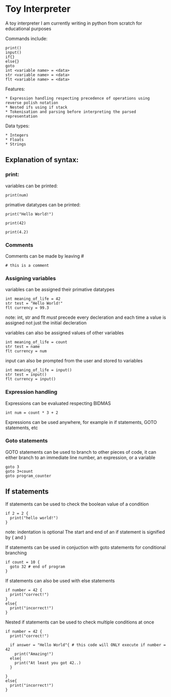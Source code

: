 # Toy Interpreter

A toy interpreter I am currently writing in python from scratch for educational purposes

Commands include: 

```
print()
input()
if{}
else{}
goto
int <variable name> = <data>
str <variable name> = <data>
flt <variable name> = <data>
```

Features:
```
* Expression handling respecting precedence of operations using reverse polish notation
* Nested ifs using if stack
* Tokenisation and parsing before interpreting the parsed representation
```
Data types:

```
* Integers
* Floats
* Strings
```

## Explanation of syntax:

### print:

variables can be printed:

```print(num)```

primative datatypes can be printed:

```
print("Hello World!")

print(42)

print(4.2)
```

### Comments

Comments can be made by leaving #

```
# this is a comment
```

### Assigning variables

variables can be assigned their primative datatypes

```
int meaning_of_life = 42
str test = "Hello World!"
flt currency = 99.3
```
note: int, str and flt *must* precede every decleration and each time a value is assigned not just the initial decleration 

variables can also be assigned values of other variables

```
int meaning_of_life = count
str test = name
flt currency = num
```

input can also be prompted from the user and stored to variables

```
int meaning_of_life = input()
str test = input()
flt currency = input()
```

### Expression handling

Expressions can be evaluated respecting BIDMAS
```
int num = count * 3 + 2 
```
Expressions can be used anywhere, for example in if statements, GOTO statements, etc

### Goto statements

GOTO statements can be used to branch to other pieces of code, it can either branch to an immediate line number, an expression, or a variable

```
goto 3
goto 3+count
goto program_counter
```

## If statements

If statements can be used to check the boolean value of a condition

```
if 2 = 2 {
  print("hello world!")
}
```
note: indentation is optional
The start and end of an if statement is signified by { and }

If statements can be used in conjuction with goto statements for conditional branching

```
if count = 10 {
  goto 32 # end of program
}
```

If statements can also be used with else statements 

```
if number = 42 {
  print("correct!")
}
else{
  print("incorrect!")
}
```

Nested if statements can be used to check multiple conditions at once

```
if number = 42 {
  print("correct!")

  if answer = "Hello World"{ # this code will ONLY execute if number = 42
    print("Amazing!")
  else{
    print("At least you got 42..)
  }

}
else{
  print("incorrect!")
}
```






